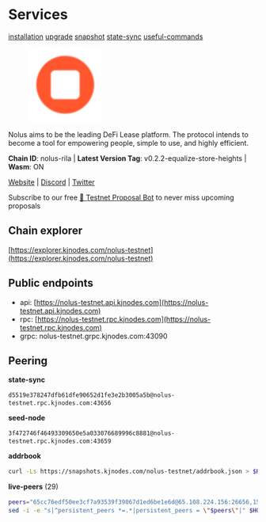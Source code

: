 # Services

[installation](./installation/ "mention") [upgrade](./upgrade/ "mention") [snapshot](./snapshot/ "mention") [state-sync](./state-sync/ "mention") [useful-commands](./useful-commands/ "mention")

<figure><img src="https://raw.githubusercontent.com/kj89/cosmos-images/main/logos/nolus.png" width="150" alt=""><figcaption></figcaption></figure>

Nolus aims to be the leading DeFi Lease platform. The protocol  intends to become a tool for empowering people, simple to use, and highly efficient.

**Chain ID**: nolus-rila | **Latest Version Tag**: v0.2.2-equalize-store-heights | **Wasm**: ON

[Website](https://www.nolus.io) | [Discord](https://discord.gg/nolus-protocol) | [Twitter](https://twitter.com/NolusProtocol)



Subscribe to our free [🤖 Testnet Proposal Bot](https://t.me/kjnodes_testnet_proposal_bot) to never miss upcoming proposals


## Chain explorer
[https://explorer.kjnodes.com/nolus-testnet](https://explorer.kjnodes.com/nolus-testnet)

## Public endpoints

* api: [https://nolus-testnet.api.kjnodes.com](https://nolus-testnet.api.kjnodes.com)
* rpc: [https://nolus-testnet.rpc.kjnodes.com](https://nolus-testnet.rpc.kjnodes.com)
* grpc: nolus-testnet.grpc.kjnodes.com:43090

## Peering

**state-sync**

```text
d5519e378247dfb61dfe90652d1fe3e2b3005a5b@nolus-testnet.rpc.kjnodes.com:43656
```

**seed-node**

```text
3f472746f46493309650e5a033076689996c8881@nolus-testnet.rpc.kjnodes.com:43659
```

**addrbook**
```bash
curl -Ls https://snapshots.kjnodes.com/nolus-testnet/addrbook.json > $HOME/.nolus/config/addrbook.json
```

**live-peers** (29)
```bash
peers="65cc76edf50ee3cf7a93539f39067d1ed6be1e6d@65.108.224.156:26656,15cd61c8528611d1192ee06578cd6f5054645a0e@46.101.115.206:55666,785789b6574c45b8cfefff08344fdfeda345c7e1@135.125.5.34:55666,fcb82df30d2056c3af024fb389e173d683fe8229@65.108.105.48:19756,d5519e378247dfb61dfe90652d1fe3e2b3005a5b@65.109.68.190:43656,6c7df995fc208bf1e46b247eea141923868d9452@185.144.99.9:26656,2c0ff6e5f30189559ad336a1eb17ae48fcacc8ee@95.216.14.58:61456,1a5f37caaa5dd174bc2797bf2a70b804e71bc632@162.55.42.27:26656,8b0b427b4567a7a66f05fab1146ee97b52ad7958@93.189.30.119:26656,b19bd98f29fefc0c78e6b16b02e652a2148d3bfe@91.223.3.144:26556,7a1fc4d1cc0ffec7db6a2a15496136e62561b162@161.97.146.108:26656,03ec7af23216082eeccc690b7bdcbe497bf2dcf8@136.243.88.91:9000,d71f6a702561b08023810464a96668045dbabd9e@95.214.55.25:26656,55efbf3711e104ada09b4dadba5890ea2a96d4b7@65.109.116.204:20756,1d560eb80e578546285871dc31a8e58828635c0e@65.109.65.163:20756,b6c8dc38a5dba19a3f10d23b3572065db9265fa3@65.109.85.225:9000,46e87e63ebfb628613a7c33ff69946ebd45fa510@176.99.142.180:36656,d95efc810d8519321816047670b3032db07ac6ee@91.229.245.219:26656,1b3ca187a80b49baa789320ae5bded187c0bb6f9@217.76.54.184:36656,2fc6d24d1d77c34427ce7cbb24de5ee4d4debe7c@161.97.108.208:26656,79eea22837193c2b8e4d9ad1c633486f30faaa1c@144.76.27.79:56656,0a7ece014d1dbffe5bc0b7a9f5399573ac8a335d@144.91.92.219:26656,18163407ab3a5045cd094f8e546e2732fcd53d32@45.8.132.82:26656,f72ad216891e59cdc663958f55d2916e87c03c35@138.201.253.157:26666,17cc34fc4a5c91e67bc7e11b9c15cad10dd11336@138.201.221.94:26656,5c2a752c9b1952dbed075c56c600c3a79b58c395@195.3.220.135:27016,56f14005119e17ffb4ef3091886e6f7efd375bfd@34.241.107.0:26656,43454b0ce6e071ae04a211f1ad6104e303a84e10@43.207.171.121:43656,3413989cce29fa5913eb149cbdee4ea5ee02b579@194.34.232.124:55656"
sed -i -e "s|^persistent_peers *=.*|persistent_peers = \"$peers\"|" $HOME/.nolus/config/config.toml
```
